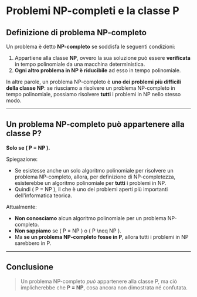 # Problemi NP-completi e la classe P

## Definizione di problema NP-completo

Un problema è detto **NP-completo** se soddisfa le seguenti condizioni:

1. Appartiene alla classe **NP**, ovvero la sua soluzione può essere **verificata** in tempo polinomiale da una macchina deterministica.
2. **Ogni altro problema in NP è riducibile** ad esso in tempo polinomiale.

In altre parole, un problema NP-completo è **uno dei problemi più difficili della classe NP**: se riusciamo a risolvere un problema NP-completo in tempo polinomiale, possiamo risolvere **tutti** i problemi in NP nello stesso modo.

---

## Un problema NP-completo può appartenere alla classe P?

**Solo se \( P = NP \).**

Spiegazione:

- Se esistesse anche un solo algoritmo polinomiale per risolvere un problema NP-completo, allora, per definizione di NP-completezza, esisterebbe un algoritmo polinomiale per **tutti** i problemi in NP.
- Quindi \( P = NP \), il che è uno dei problemi aperti più importanti dell'informatica teorica.

Attualmente:

- **Non conosciamo** alcun algoritmo polinomiale per un problema NP-completo.
- **Non sappiamo** se \( P = NP \) o \( P \neq NP \).
- Ma **se un problema NP-completo fosse in P**, allora tutti i problemi in NP sarebbero in P.

---

## Conclusione

> Un problema NP-completo *può* appartenere alla classe P, ma ciò implicherebbe che **P = NP**, cosa ancora non dimostrata né confutata.
